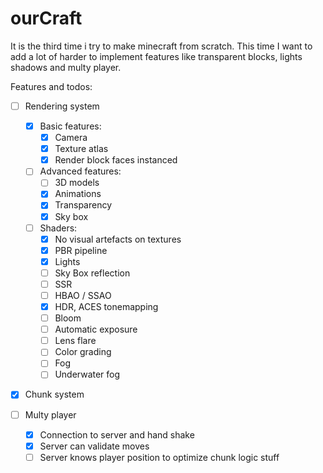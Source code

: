 # ourCraft

It is the third time i try to make minecraft from scratch.
This time I want to add a lot of harder to implement features like transparent blocks, lights shadows and multy player.


Features and todos:

- [ ] Rendering system
  - [x] Basic features:
    - [x] Camera
    - [x] Texture atlas
    - [x] Render block faces instanced   
  - [ ] Advanced features:
	- [ ] 3D models
	- [x] Animations
	- [x] Transparency
	- [x] Sky box
  - [ ] Shaders:
	- [x] No visual artefacts on textures
	- [x] PBR pipeline
	- [x] Lights
	- [ ] Sky Box reflection
	- [ ] SSR
	- [ ] HBAO / SSAO
	- [x] HDR, ACES tonemapping
	- [ ] Bloom
	- [ ] Automatic exposure
	- [ ] Lens flare
	- [ ] Color grading
	- [ ] Fog
	- [ ] Underwater fog

- [x] Chunk system

- [ ] Multy player
  - [x] Connection to server and hand shake
  - [x] Server can validate moves
  - [ ] Server knows player position to optimize chunk logic stuff
